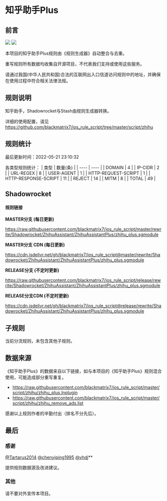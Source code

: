 # 知乎助手Plus

## 前言

![](https://shields.io/badge/-移除重复规则-ff69b4) ![](https://shields.io/badge/-MITM--HOSTNAME合并-brightgreen) 

本项目的知乎助手Plus规则由《规则生成器》自动整合与去重。

重写规则所有数据均收集自开源项目，不代表我们支持或使用这些服务。

请通过我国(中华人民共和国)合法的互联网出入口信道访问规则中的地址，并确保在使用过程中符合相关法律法规。
## 规则说明
知乎助手，Shadowrocket与Stash由规则生成器转换。

详细的使用配置，请见 https://github.com/blackmatrix7/ios_rule_script/tree/master/script/zhihu

## 规则统计

最后更新时间：2022-05-21 23:10:32

各类型规则统计：
| 类型 | 数量(条)  | 
| ---- | ----  |
| DOMAIN | 4  | 
| IP-CIDR | 2  | 
| URL-REGEX | 8  | 
| USER-AGENT | 1  | 
| HTTP-REQUEST-SCRIPT | 1  | 
| HTTP-RESPONSE-SCRIPT | 11  | 
| REJECT | 14  | 
| MITM | 8  | 
| TOTAL | 49  | 


## Shadowrocket 

#### 规则链接
**MASTER分支 (每日更新)**

https://raw.githubusercontent.com/blackmatrix7/ios_rule_script/master/rewrite/Shadowrocket/ZhihuAssistant/ZhihuAssistantPlus/zhihu_plus.sgmodule

**MASTER分支 CDN (每日更新)**

https://cdn.jsdelivr.net/gh/blackmatrix7/ios_rule_script@master/rewrite/Shadowrocket/ZhihuAssistant/ZhihuAssistantPlus/zhihu_plus.sgmodule

**RELEASE分支 (不定时更新)**

https://raw.githubusercontent.com/blackmatrix7/ios_rule_script/release/rewrite/Shadowrocket/ZhihuAssistant/ZhihuAssistantPlus/zhihu_plus.sgmodule

**RELEASE分支CDN (不定时更新)**

https://cdn.jsdelivr.net/gh/blackmatrix7/ios_rule_script@release/rewrite/Shadowrocket/ZhihuAssistant/ZhihuAssistantPlus/zhihu_plus.sgmodule

## 子规则

当前分流规则，未包含其他子规则。


## 数据来源

《知乎助手Plus》的数据来自以下链接，如与本项目的《知乎助手Plus》规则混合使用，可能造成部分重写重复。

- https://raw.githubusercontent.com/blackmatrix7/ios_rule_script/master/script/zhihu/zhihu_plus.lnplugin
- https://raw.githubusercontent.com/blackmatrix7/ios_rule_script/master/script/zhihu/zhihu_remove_ads.list


感谢以上规则作者的辛勤付出（排名不分先后）。

## 最后

### 感谢

[@Tartarus2014](https://github.com/Tartarus2014)  [@chenyiping1995](https://github.com/chenyiping1995) [@vhdj](https://github.com/vhdj)**

提供规则数据源及改进建议。

### 其他

请不要对外宣传本项目。